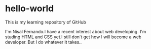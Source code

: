 # hello-world
This is my learning repository of GitHub

I'm Nisal Fernando.I have a recent interest about web developing.
I'm studing HTML and CSS yet.I still don't get how I will become a web developer.
But I do whatever it takes..
